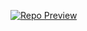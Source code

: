 [![Repo Preview](https://img.shields.io/badge/GitHub-Repository-blue?logo=github)](https://github.com/alixchan/storagedb)
